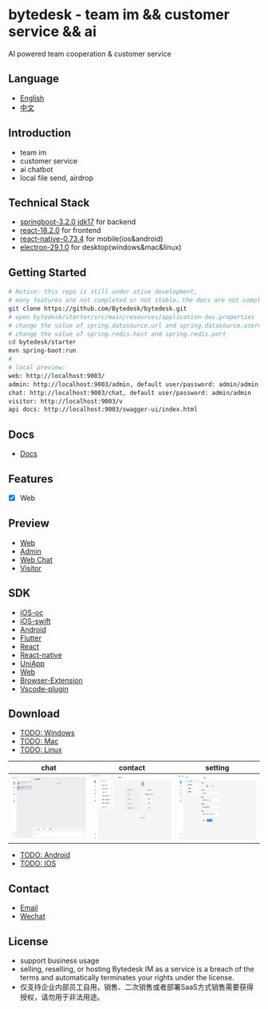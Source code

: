 <!--
 * @Author: jackning 270580156@qq.com
 * @Date: 2024-01-29 16:43:44
 * @LastEditors: jack ning github@bytedesk.com
 * @LastEditTime: 2024-04-03 20:56:49
 * @Description: bytedesk.com https://github.com/Bytedesk/bytedesk
 *   Please be aware of the BSL license restrictions before installing Bytedesk IM –
 *  selling, reselling, or hosting Bytedesk IM as a service is a breach of the terms and automatically terminates your rights under the license.
 *  仅支持企业内部员工自用，严禁用于销售、二次销售或者部署SaaS方式销售
 *  Business Source License 1.1: https://github.com/Bytedesk/bytedesk/blob/main/LICENSE
 *  contact: 270580156@qq.com
 *  联系：270580156@qq.com
 * Copyright (c) 2024 by bytedesk.com, All Rights Reserved.
-->

# bytedesk - team im && customer service && ai

AI powered team cooperation & customer service

## Language

- [English](./README.md)
- [中文](./README.zh.md)

## Introduction

- team im
- customer service
- ai chatbot
- local file send, airdrop

## Technical Stack

- [springboot-3.2.0 jdk17](https://spring.io/projects/spring-boot) for backend
- [react-18.2.0](https://reactjs.org/) for frontend
- [react-native-0.73.4](https://reactnative.dev/) for mobile(ios&android)
- [electron-29.1.0](https://www.electronjs.org/) for desktop(windows&mac&linux)

## Getting Started

```bash
# Notice: this repo is still under ative development, 
# many features are not completed or not stable，the docs are not completed
git clone https://github.com/Bytedesk/bytedesk.git
# open bytedesk/starter/src/main/resources/application-dev.properties
# change the value of spring.datasource.url and spring.datasource.username and spring.datasource.password
# change the value of spring.redis.host and spring.redis.port
cd bytedesk/starter
mvn spring-boot:run
# 
# local preview:
web: http://localhost:9003/
admin: http://localhost:9003/admin, default user/password: admin/admin
chat: http://localhost:9003/chat, default user/password: admin/admin
visitor: http://localhost:9003/v
api docs: http://localhost:9003/swagger-ui/index.html
```

## Docs

- [Docs](https://www.weiyuai.cn/docs/)

## Features

- [x] Web

## Preview

- [Web](https://www.weiyuai.cn/)
- [Admin](https://www.weiyuai.cn/admin)
- [Web Chat](https://www.weiyuai.cn/chat)
- [Visitor](https://www.weiyuai.cn/v)

## SDK

- [iOS-oc](https://github.com/Bytedesk/bytedesk-oc)
- [iOS-swift](https://github.com/Bytedesk/bytedesk-swift)
- [Android](https://github.com/bytedesk/bytedesk-android)
- [Flutter](https://github.com/bytedesk/bytedesk-flutter)
- [React](https://github.com/bytedesk/bytedesk-react)
- [React-native](https://github.com/bytedesk/bytedesk-react-native)
- [UniApp](https://github.com/bytedesk/bytedesk-uniapp)
- [Web](https://github.com/bytedesk/bytedesk-web)
- [Browser-Extension](https://github.com/bytedesk/bytedesk-browser-extension)
- [Vscode-plugin](https://github.com/bytedesk/bytedesk-vscode-plugin)

## Download

- [TODO: Windows](https://www.weiyuai.cn/download.html)
- [TODO: Mac](https://www.weiyuai.cn/download.html)
- [TODO: Linux](https://www.weiyuai.cn/download.html)

| chat | contact | setting |
| :----------: | :----------: | :----------: |
| <img src="./images/pc/chat.png" width="250"> | <img src="./images/pc/contact.png" width="250"> | <img src="./images/pc/setting.png" width="250"> |

- [TODO: Android](https://www.weiyuai.cn/download.html)
- [TODO: IOS](https://www.weiyuai.cn/download.html)

## Contact

- [Email](mailto:270580156@qq.com)
- [Wechat](./images/wechat.png)

## License

- support business usage
- selling, reselling, or hosting Bytedesk IM as a service is a breach of the terms and automatically terminates your rights under the license.
- 仅支持企业内部员工自用，销售、二次销售或者部署SaaS方式销售需要获得授权，请勿用于非法用途。
